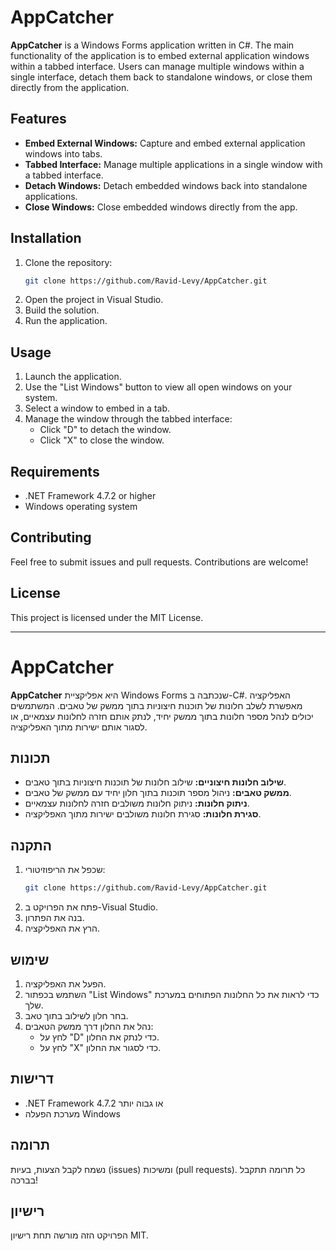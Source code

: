 
# AppCatcher

**AppCatcher** is a Windows Forms application written in C#. The main functionality of the application is to embed external application windows within a tabbed interface. Users can manage multiple windows within a single interface, detach them back to standalone windows, or close them directly from the application.

## Features

- **Embed External Windows:** Capture and embed external application windows into tabs.
- **Tabbed Interface:** Manage multiple applications in a single window with a tabbed interface.
- **Detach Windows:** Detach embedded windows back into standalone applications.
- **Close Windows:** Close embedded windows directly from the app.

## Installation

1. Clone the repository:
   ```bash
   git clone https://github.com/Ravid-Levy/AppCatcher.git
   ```
2. Open the project in Visual Studio.
3. Build the solution.
4. Run the application.

## Usage

1. Launch the application.
2. Use the "List Windows" button to view all open windows on your system.
3. Select a window to embed in a tab.
4. Manage the window through the tabbed interface:
   - Click "D" to detach the window.
   - Click "X" to close the window.

## Requirements

- .NET Framework 4.7.2 or higher
- Windows operating system

## Contributing

Feel free to submit issues and pull requests. Contributions are welcome!

## License

This project is licensed under the MIT License.

---

# AppCatcher

**AppCatcher** היא אפליקציית Windows Forms שנכתבה ב-C#. האפליקציה מאפשרת לשלב חלונות של תוכנות חיצוניות בתוך ממשק של טאבים. המשתמשים יכולים לנהל מספר חלונות בתוך ממשק יחיד, לנתק אותם חזרה לחלונות עצמאיים, או לסגור אותם ישירות מתוך האפליקציה.

## תכונות

- **שילוב חלונות חיצוניים:** שילוב חלונות של תוכנות חיצוניות בתוך טאבים.
- **ממשק טאבים:** ניהול מספר תוכנות בתוך חלון יחיד עם ממשק של טאבים.
- **ניתוק חלונות:** ניתוק חלונות משולבים חזרה לחלונות עצמאיים.
- **סגירת חלונות:** סגירת חלונות משולבים ישירות מתוך האפליקציה.

## התקנה

1. שכפל את הריפוזיטורי:
   ```bash
   git clone https://github.com/Ravid-Levy/AppCatcher.git
   ```
2. פתח את הפרויקט ב-Visual Studio.
3. בנה את הפתרון.
4. הרץ את האפליקציה.

## שימוש

1. הפעל את האפליקציה.
2. השתמש בכפתור "List Windows" כדי לראות את כל החלונות הפתוחים במערכת שלך.
3. בחר חלון לשילוב בתוך טאב.
4. נהל את החלון דרך ממשק הטאבים:
   - לחץ על "D" כדי לנתק את החלון.
   - לחץ על "X" כדי לסגור את החלון.

## דרישות

- .NET Framework 4.7.2 או גבוה יותר
- מערכת הפעלה Windows

## תרומה

נשמח לקבל הצעות, בעיות (issues) ומשיכות (pull requests). כל תרומה תתקבל בברכה!

## רישיון

הפרויקט הזה מורשה תחת רישיון MIT.
